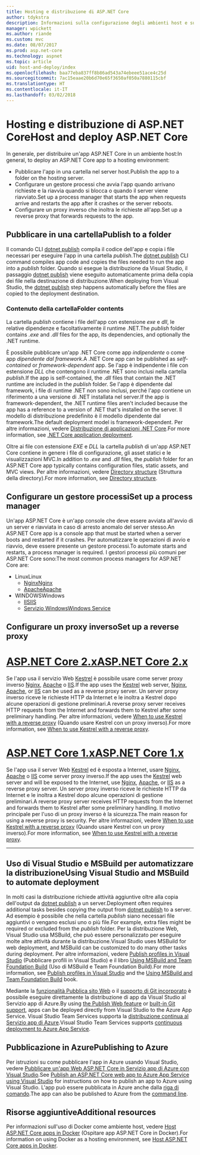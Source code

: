 ```yaml
---
title: Hosting e distribuzione di ASP.NET Core
author: tdykstra
description: Informazioni sulla configurazione degli ambienti host e sulla distribuzione delle app ASP.NET Core.
manager: wpickett
ms.author: riande
ms.custom: mvc
ms.date: 08/07/2017
ms.prod: asp.net-core
ms.technology: aspnet
ms.topic: article
uid: host-and-deploy/index
ms.openlocfilehash: baa77eba837ff8b86ad543a74ebeee51ace4c25d
ms.sourcegitcommit: 7ac15eaae20b6d70e65f3650af050a7880115cbf
ms.translationtype: HT
ms.contentlocale: it-IT
ms.lasthandoff: 03/02/2018
---
```

# <a name="host-and-deploy-aspnet-core"></a><span data-ttu-id="f2e30-103">Hosting e distribuzione di ASP.NET Core</span><span class="sxs-lookup"><span data-stu-id="f2e30-103">Host and deploy ASP.NET Core</span></span>

<span data-ttu-id="f2e30-104">In generale, per distribuire un'app ASP.NET Core in un ambiente host:</span><span class="sxs-lookup"><span data-stu-id="f2e30-104">In general, to deploy an ASP.NET Core app to a hosting environment:</span></span>

* <span data-ttu-id="f2e30-105">Pubblicare l'app in una cartella nel server host.</span><span class="sxs-lookup"><span data-stu-id="f2e30-105">Publish the app to a folder on the hosting server.</span></span>
* <span data-ttu-id="f2e30-106">Configurare un gestore processi che avvia l'app quando arrivano richieste e la riavvia quando si blocca o quando il server viene riavviato.</span><span class="sxs-lookup"><span data-stu-id="f2e30-106">Set up a process manager that starts the app when requests arrive and restarts the app after it crashes or the server reboots.</span></span>
* <span data-ttu-id="f2e30-107">Configurare un proxy inverso che inoltra le richieste all'app.</span><span class="sxs-lookup"><span data-stu-id="f2e30-107">Set up a reverse proxy that forwards requests to the app.</span></span>

## <a name="publish-to-a-folder"></a><span data-ttu-id="f2e30-108">Pubblicare in una cartella</span><span class="sxs-lookup"><span data-stu-id="f2e30-108">Publish to a folder</span></span> 

<span data-ttu-id="f2e30-109">Il comando CLI [dotnet publish](/dotnet/articles/core/tools/dotnet-publish) compila il codice dell'app e copia i file necessari per eseguire l'app in una cartella *publish*.</span><span class="sxs-lookup"><span data-stu-id="f2e30-109">The [dotnet publish](/dotnet/articles/core/tools/dotnet-publish) CLI command compiles app code and copies the files needed to run the app into a *publish* folder.</span></span> <span data-ttu-id="f2e30-110">Quando si esegue la distribuzione da Visual Studio, il passaggio [dotnet publish](/dotnet/core/tools/dotnet-publish) viene eseguito automaticamente prima della copia dei file nella destinazione di distribuzione.</span><span class="sxs-lookup"><span data-stu-id="f2e30-110">When deploying from Visual Studio, the [dotnet publish](/dotnet/core/tools/dotnet-publish) step happens automatically before the files are copied to the deployment destination.</span></span>

### <a name="folder-contents"></a><span data-ttu-id="f2e30-111">Contenuto della cartella</span><span class="sxs-lookup"><span data-stu-id="f2e30-111">Folder contents</span></span>

<span data-ttu-id="f2e30-112">La cartella *publish* contiene i file dell'app con estensione *exe* e *dll*, le relative dipendenze e facoltativamente il runtime .NET.</span><span class="sxs-lookup"><span data-stu-id="f2e30-112">The *publish* folder contains *.exe* and *.dll* files for the app, its dependencies, and optionally the .NET runtime.</span></span>

<span data-ttu-id="f2e30-113">È possibile pubblicare un'app .NET Core come app *indipendente* o come app *dipendente dal framework*.</span><span class="sxs-lookup"><span data-stu-id="f2e30-113">A .NET Core app can be published as *self-contained* or *framework-dependent* app.</span></span> <span data-ttu-id="f2e30-114">Se l'app è indipendente i file con estensione *DLL* che contengono il runtime .NET sono inclusi nella cartella *publish*.</span><span class="sxs-lookup"><span data-stu-id="f2e30-114">If the app is self-contained, the *.dll* files that contain the .NET runtime are included in the *publish* folder.</span></span> <span data-ttu-id="f2e30-115">Se l'app è dipendente dal framework, i file di runtime .NET non sono inclusi, perché l'app contiene un riferimento a una versione di .NET installata nel server.</span><span class="sxs-lookup"><span data-stu-id="f2e30-115">If the app is framework-dependent, the .NET runtime files aren't included because the app has a reference to a version of .NET that's installed on the server.</span></span> <span data-ttu-id="f2e30-116">Il modello di distribuzione predefinito è il modello dipendente dal framework.</span><span class="sxs-lookup"><span data-stu-id="f2e30-116">The default deployment model is framework-dependent.</span></span> <span data-ttu-id="f2e30-117">Per altre informazioni, vedere [Distribuzione di applicazioni .NET Core](/dotnet/articles/core/deploying/index).</span><span class="sxs-lookup"><span data-stu-id="f2e30-117">For more information, see [.NET Core application deployment](/dotnet/articles/core/deploying/index).</span></span>

<span data-ttu-id="f2e30-118">Oltre ai file con estensione *EXE* e *DLL* la cartella *publish* di un'app ASP.NET Core contiene in genere i file di configurazione, gli asset statici e le visualizzazioni MVC.</span><span class="sxs-lookup"><span data-stu-id="f2e30-118">In addition to *.exe* and *.dll* files, the *publish* folder for an ASP.NET Core app typically contains configuration files, static assets, and MVC views.</span></span> <span data-ttu-id="f2e30-119">Per altre informazioni, vedere [Directory structure](xref:host-and-deploy/directory-structure) (Struttura della directory).</span><span class="sxs-lookup"><span data-stu-id="f2e30-119">For more information, see [Directory structure](xref:host-and-deploy/directory-structure).</span></span>

## <a name="set-up-a-process-manager"></a><span data-ttu-id="f2e30-120">Configurare un gestore processi</span><span class="sxs-lookup"><span data-stu-id="f2e30-120">Set up a process manager</span></span>

<span data-ttu-id="f2e30-121">Un'app ASP.NET Core è un'app console che deve essere avviata all'avvio di un server e riavviata in caso di arresto anomalo del server stesso.</span><span class="sxs-lookup"><span data-stu-id="f2e30-121">An ASP.NET Core app is a console app that must be started when a server boots and restarted if it crashes.</span></span> <span data-ttu-id="f2e30-122">Per automatizzare le operazioni di avvio e riavvio, deve essere presente un gestore processi.</span><span class="sxs-lookup"><span data-stu-id="f2e30-122">To automate starts and restarts, a process manager is required.</span></span> <span data-ttu-id="f2e30-123">I gestori processi più comuni per ASP.NET Core sono:</span><span class="sxs-lookup"><span data-stu-id="f2e30-123">The most common process managers for ASP.NET Core are:</span></span>

* <span data-ttu-id="f2e30-124">Linux</span><span class="sxs-lookup"><span data-stu-id="f2e30-124">Linux</span></span>
  * [<span data-ttu-id="f2e30-125">Nginx</span><span class="sxs-lookup"><span data-stu-id="f2e30-125">Nginx</span></span>](xref:host-and-deploy/linux-nginx)
  * [<span data-ttu-id="f2e30-126">Apache</span><span class="sxs-lookup"><span data-stu-id="f2e30-126">Apache</span></span>](xref:host-and-deploy/linux-apache)
* <span data-ttu-id="f2e30-127">WINDOWS</span><span class="sxs-lookup"><span data-stu-id="f2e30-127">Windows</span></span>
  * [<span data-ttu-id="f2e30-128">IIS</span><span class="sxs-lookup"><span data-stu-id="f2e30-128">IIS</span></span>](xref:host-and-deploy/iis/index)
  * [<span data-ttu-id="f2e30-129">Servizio Windows</span><span class="sxs-lookup"><span data-stu-id="f2e30-129">Windows Service</span></span>](xref:host-and-deploy/windows-service)

## <a name="set-up-a-reverse-proxy"></a><span data-ttu-id="f2e30-130">Configurare un proxy inverso</span><span class="sxs-lookup"><span data-stu-id="f2e30-130">Set up a reverse proxy</span></span>

# <a name="aspnet-core-2xtabaspnetcore2x"></a>[<span data-ttu-id="f2e30-131">ASP.NET Core 2.x</span><span class="sxs-lookup"><span data-stu-id="f2e30-131">ASP.NET Core 2.x</span></span>](#tab/aspnetcore2x)

<span data-ttu-id="f2e30-132">Se l'app usa il servizio Web [Kestrel](xref:fundamentals/servers/kestrel) è possibile usare come server proxy inverso [Nginx](xref:host-and-deploy/linux-nginx), [Apache](xref:host-and-deploy/linux-apache) o [IIS](xref:host-and-deploy/iis/index).</span><span class="sxs-lookup"><span data-stu-id="f2e30-132">If the app uses the [Kestrel](xref:fundamentals/servers/kestrel) web server, [Nginx](xref:host-and-deploy/linux-nginx), [Apache](xref:host-and-deploy/linux-apache), or [IIS](xref:host-and-deploy/iis/index) can be used as a reverse proxy server.</span></span> <span data-ttu-id="f2e30-133">Un server proxy inverso riceve le richieste HTTP da Internet e le inoltra a Kestrel dopo alcune operazioni di gestione preliminari.</span><span class="sxs-lookup"><span data-stu-id="f2e30-133">A reverse proxy server receives HTTP requests from the Internet and forwards them to Kestrel after some preliminary handling.</span></span> <span data-ttu-id="f2e30-134">Per altre informazioni, vedere [When to use Kestrel with a reverse proxy](xref:fundamentals/servers/kestrel?tabs=aspnetcore2x#when-to-use-kestrel-with-a-reverse-proxy) (Quando usare Kestrel con un proxy inverso).</span><span class="sxs-lookup"><span data-stu-id="f2e30-134">For more information, see [When to use Kestrel with a reverse proxy](xref:fundamentals/servers/kestrel?tabs=aspnetcore2x#when-to-use-kestrel-with-a-reverse-proxy).</span></span>

# <a name="aspnet-core-1xtabaspnetcore1x"></a>[<span data-ttu-id="f2e30-135">ASP.NET Core 1.x</span><span class="sxs-lookup"><span data-stu-id="f2e30-135">ASP.NET Core 1.x</span></span>](#tab/aspnetcore1x)

<span data-ttu-id="f2e30-136">Se l'app usa il server Web [Kestrel](xref:fundamentals/servers/kestrel) ed è esposta a Internet, usare [Nginx](xref:host-and-deploy/linux-nginx), [Apache](xref:host-and-deploy/linux-apache) o [IIS](xref:host-and-deploy/iis/index) come server proxy inverso.</span><span class="sxs-lookup"><span data-stu-id="f2e30-136">If the app uses the [Kestrel](xref:fundamentals/servers/kestrel) web server and will be exposed to the Internet, use [Nginx](xref:host-and-deploy/linux-nginx), [Apache](xref:host-and-deploy/linux-apache), or [IIS](xref:host-and-deploy/iis/index) as a reverse proxy server.</span></span> <span data-ttu-id="f2e30-137">Un server proxy inverso riceve le richieste HTTP da Internet e le inoltra a Kestrel dopo alcune operazioni di gestione preliminari.</span><span class="sxs-lookup"><span data-stu-id="f2e30-137">A reverse proxy server receives HTTP requests from the Internet and forwards them to Kestrel after some preliminary handling.</span></span> <span data-ttu-id="f2e30-138">Il motivo principale per l'uso di un proxy inverso è la sicurezza.</span><span class="sxs-lookup"><span data-stu-id="f2e30-138">The main reason for using a reverse proxy is security.</span></span> <span data-ttu-id="f2e30-139">Per altre informazioni, vedere [When to use Kestrel with a reverse proxy](xref:fundamentals/servers/kestrel?tabs=aspnetcore1x#when-to-use-kestrel-with-a-reverse-proxy) (Quando usare Kestrel con un proxy inverso).</span><span class="sxs-lookup"><span data-stu-id="f2e30-139">For more information, see [When to use Kestrel with a reverse proxy](xref:fundamentals/servers/kestrel?tabs=aspnetcore1x#when-to-use-kestrel-with-a-reverse-proxy).</span></span>

---

## <a name="using-visual-studio-and-msbuild-to-automate-deployment"></a><span data-ttu-id="f2e30-140">Uso di Visual Studio e MSBuild per automatizzare la distribuzione</span><span class="sxs-lookup"><span data-stu-id="f2e30-140">Using Visual Studio and MSBuild to automate deployment</span></span>

<span data-ttu-id="f2e30-141">In molti casi la distribuzione richiede attività aggiuntive oltre alla copia dell'output da [dotnet publish](/dotnet/core/tools/dotnet-publish) a un server.</span><span class="sxs-lookup"><span data-stu-id="f2e30-141">Deployment often requires additional tasks besides copying the output from [dotnet publish](/dotnet/core/tools/dotnet-publish) to a server.</span></span> <span data-ttu-id="f2e30-142">Ad esempio è possibile che nella cartella *publish* siano necessari file aggiuntivi o vengano esclusi uno o più file.</span><span class="sxs-lookup"><span data-stu-id="f2e30-142">For example, extra files might be required or excluded from the *publish* folder.</span></span> <span data-ttu-id="f2e30-143">Per la distribuzione Web, Visual Studio usa MSBuild, che può essere personalizzato per eseguire molte altre attività durante la distribuzione.</span><span class="sxs-lookup"><span data-stu-id="f2e30-143">Visual Studio uses MSBuild for web deployment, and MSBuild can be customized to do many other tasks during deployment.</span></span> <span data-ttu-id="f2e30-144">Per altre informazioni, vedere [Publish profiles in Visual Studio](xref:host-and-deploy/visual-studio-publish-profiles) (Pubblicare profili in Visual Studio) e il libro [Using MSBuild and Team Foundation Build](http://msbuildbook.com/) (Uso di MSBuild e Team Foundation Build).</span><span class="sxs-lookup"><span data-stu-id="f2e30-144">For more information, see [Publish profiles in Visual Studio](xref:host-and-deploy/visual-studio-publish-profiles) and the [Using MSBuild and Team Foundation Build](http://msbuildbook.com/) book.</span></span>

<span data-ttu-id="f2e30-145">Mediante la [funzionalità Pubblica sito Web](xref:tutorials/publish-to-azure-webapp-using-vs) o il [supporto di Git incorporato](xref:host-and-deploy/azure-apps/azure-continuous-deployment) è possibile eseguire direttamente la distribuzione di app da Visual Studio al Servizio app di Azure.</span><span class="sxs-lookup"><span data-stu-id="f2e30-145">By using [the Publish Web feature](xref:tutorials/publish-to-azure-webapp-using-vs) or [built-in Git support](xref:host-and-deploy/azure-apps/azure-continuous-deployment), apps can be deployed directly from Visual Studio to the Azure App Service.</span></span> <span data-ttu-id="f2e30-146">Visual Studio Team Services supporta la [distribuzione continua al Servizio app di Azure](/vsts/build-release/apps/cd/azure/aspnet-core-to-azure-webapp?tabs=vsts).</span><span class="sxs-lookup"><span data-stu-id="f2e30-146">Visual Studio Team Services supports [continuous deployment to Azure App Service](/vsts/build-release/apps/cd/azure/aspnet-core-to-azure-webapp?tabs=vsts).</span></span>

## <a name="publishing-to-azure"></a><span data-ttu-id="f2e30-147">Pubblicazione in Azure</span><span class="sxs-lookup"><span data-stu-id="f2e30-147">Publishing to Azure</span></span>

<span data-ttu-id="f2e30-148">Per istruzioni su come pubblicare l'app in Azure usando Visual Studio, vedere [Pubblicare un'app Web ASP.NET Core in Servizio app di Azure con Visual Studio](xref:tutorials/publish-to-azure-webapp-using-vs).</span><span class="sxs-lookup"><span data-stu-id="f2e30-148">See [Publish an ASP.NET Core web app to Azure App Service using Visual Studio](xref:tutorials/publish-to-azure-webapp-using-vs) for instructions on how to publish an app to Azure using Visual Studio.</span></span> <span data-ttu-id="f2e30-149">L'app può essere pubblicata in Azure anche dalla [riga di comando](xref:tutorials/publish-to-azure-webapp-using-cli).</span><span class="sxs-lookup"><span data-stu-id="f2e30-149">The app can also be published to Azure from the [command line](xref:tutorials/publish-to-azure-webapp-using-cli).</span></span>

## <a name="additional-resources"></a><span data-ttu-id="f2e30-150">Risorse aggiuntive</span><span class="sxs-lookup"><span data-stu-id="f2e30-150">Additional resources</span></span>

<span data-ttu-id="f2e30-151">Per informazioni sull'uso di Docker come ambiente host, vedere [Host ASP.NET Core apps in Docker](xref:host-and-deploy/docker/index) (Ospitare app ASP.NET Core in Docker).</span><span class="sxs-lookup"><span data-stu-id="f2e30-151">For information on using Docker as a hosting environment, see [Host ASP.NET Core apps in Docker](xref:host-and-deploy/docker/index).</span></span>
